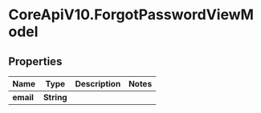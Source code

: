 # CoreApiV10.ForgotPasswordViewModel

## Properties
Name | Type | Description | Notes
------------ | ------------- | ------------- | -------------
**email** | **String** |  | 



